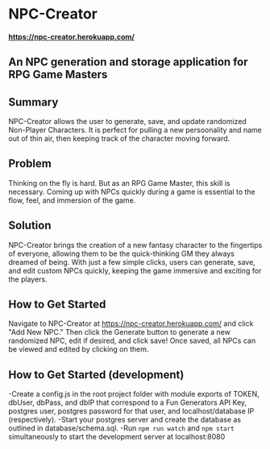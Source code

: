 # NPC-Creator
#### https://npc-creator.herokuapp.com/ 
## An NPC generation and storage application for RPG Game Masters
## Summary
NPC-Creator allows the user to generate, save, and update randomized Non-Player Characters. It is perfect for pulling a new persoonality and name out of thin air, then keeping track of the character moving forward.

## Problem
Thinking on the fly is hard. But as an RPG Game Master, this skill is necessary. Coming up with NPCs quickly during a game is essential to the flow, feel, and immersion of the game.

## Solution
NPC-Creator brings the creation of a new fantasy character to the fingertips of everyone, allowing them to be the quick-thinking GM they always dreamed of being. With just a few simple clicks, users can generate, save, and edit custom NPCs quickly, keeping the game immersive and exciting for the players.

## How to Get Started
Navigate to NPC-Creator at https://npc-creator.herokuapp.com/ and click "Add New NPC." Then click the Generate button to generate a new randomized NPC, edit if desired, and click save! Once saved, all NPCs can be viewed and edited by clicking on them.

## How to Get Started (development)
-Create a config.js in the root project folder with module exports of TOKEN, dbUser, dbPass, and dbIP that correspond to a Fun Generators API Key, postgres user, postgres password for that user, and localhost/database IP (respectively).
-Start your postgres server and create the database as outlined in database/schema.sql.
-Run `npm run watch` and `npm start` simultaneously to start the development server at localhost:8080
